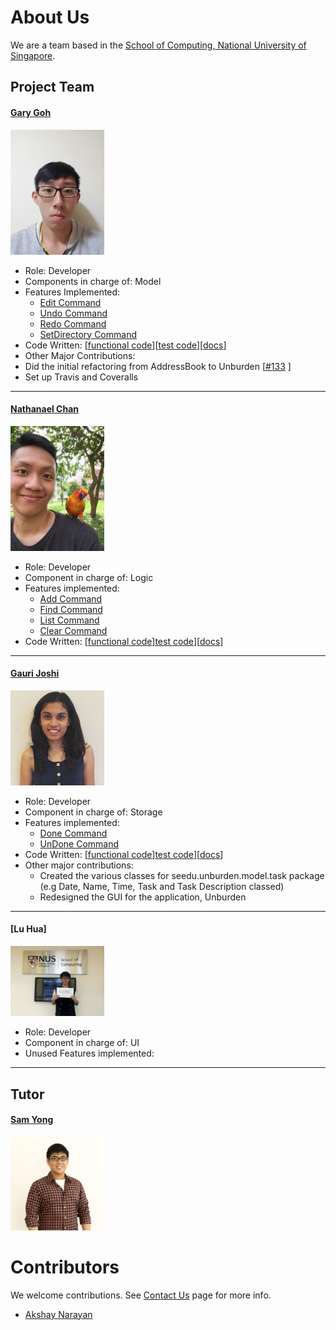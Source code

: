 

# About Us

We are a team based in the [School of Computing, National University of Singapore](http://www.comp.nus.edu.sg).

## Project Team

#### [Gary Goh](https://github.com/garygjy)
<img src="images/Gary_Goh.jpg" width="150"><br>

* Role: Developer <br>
* Components in charge of: Model <br>
* Features Implemented:
  * [Edit Command](https://github.com/CS2103AUG2016-T09-C4/main/blob/master/docs/UserGuide.md#4-edit-command)
  * [Undo Command](https://github.com/CS2103AUG2016-T09-C4/main/blob/master/docs/UserGuide.md#10-undo-command)
  * [Redo Command](https://github.com/CS2103AUG2016-T09-C4/main/blob/master/docs/UserGuide.md#11-redo-command)
  * [SetDirectory Command]()
* Code Written: [[functional code](A0139714.md)][[test code](A0139714B.md)][[docs](A0139714B.md)]
* Other Major Contributions:
 * Did the initial refactoring from AddressBook to Unburden [[#133](https://github.com/se-edu/addressbook-level4/pull/152) ]
 * Set up Travis and Coveralls

-----

#### [Nathanael Chan](https://github.com/nat1994)
<img src="images/Nathanael.jpeg" width="150"><br>

* Role: Developer <br>
* Component in charge of: Logic
* Features implemented: 
  * [Add Command](https://github.com/CS2103AUG2016-T09-C4/main/blob/master/docs/UserGuide.md#2-add-command-add)
  * [Find Command](https://github.com/CS2103AUG2016-T09-C4/main/blob/master/docs/UserGuide.md#8-find-command)
  * [List Command](https://github.com/CS2103AUG2016-T09-C4/main/blob/master/docs/UserGuide.md#7-list-command)
  * [Clear Command](https://github.com/CS2103AUG2016-T09-C4/main/blob/master/docs/UserGuide.md#9-clear-command)
* Code Written: [[functional code](A0139678J.md)][test code](A0139678J.md)][[docs](A0139678J.md)]
 
-----

#### [Gauri Joshi](https://github.com/gaurzzz)
<img src="images/Gauri_Joshi.PNG" width="150"><br>
 
* Role: Developer <br>
* Component in charge of: Storage
* Features implemented: 
  * [Done Command](https://github.com/CS2103AUG2016-T09-C4/main/blob/master/docs/UserGuide.md#5-done-command)
  * [UnDone Command](https://github.com/CS2103AUG2016-T09-C4/main/blob/master/docs/UserGuide.md#6-undone-command)
* Code Written: [[functional code](A0143095H.md)][test code](A0143095H.md)][[docs](A0143095H.md)]
* Other major contributions: 
  * Created the various classes for seedu.unburden.model.task package (e.g Date, Name, Time, Task and Task Description classed)
  * Redesigned the GUI for the application, Unburden
-----

#### [Lu Hua]
<img src="images/LuHua.jpeg" width="150"><br>
 
* Role: Developer <br>
* Component in charge of: UI
* Unused Features implemented:

 
-----


## Tutor

#### [Sam Yong](https://github.com/se-edu/addressbook-level4/pulls?q=is%3Apr+author%3Amauris)
<img src="images/Sam-Yong-Tutor.png" width="150"> <br>

# Contributors

We welcome contributions. See [Contact Us](ContactUs.md) page for more info.

* [Akshay Narayan](https://github.com/se-edu/addressbook-level4/pulls?q=is%3Apr+author%3Aokkhoy)

